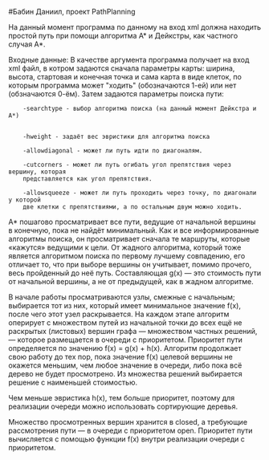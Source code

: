 #Бабин Даниил, проект PathPlanning


На данный момент программа по данному на вход xml должна находить простой путь при помощи алгоритма А* и Дейкстры, как частного
случая А*.

Входные данные:
	В качестве аргумента программа получает на вход xml файл, в котром задаются сначала
параметры карты: ширина, высота, стартовая и конечная точка и сама карта в виде клеток, по
которым программа может "ходить" (обозначаются 1-ей) или нет (обзначаются 0-ём). 
	Затем задаются параметры поиска пути:
		
		-searchtype - выбор алгоритма поиска (на данный момент Дейкстра и А*)
		

		-hweight - задаёт вес эвристики для алгоритма поиска
		
		-allowdiagonal - может ли путь идти по диагоналям.
		
		-cutcorners - может ли путь огибать угол препятствия через вершину, которая
		представляется как угол препятствия.

		-allowsqueeze - может ли путь проходить через точку, по диагонали у которой
		две клетки с препятствиями, а по остальным двум можно ходить. 	
    
    
A* пошагово просматривает все пути, ведущие от начальной вершины в конечную, пока не найдёт минимальный. Как и все информированные алгоритмы поиска, он просматривает сначала те маршруты, которые «кажутся» ведущими к цели. От жадного алгоритма, который тоже является алгоритмом поиска по первому лучшему совпадению, его отличает то, что при выборе вершины он учитывает, помимо прочего, весь пройденный до неё путь. Составляющая g(x) — это стоимость пути от начальной вершины, а не от предыдущей, как в жадном алгоритме.

В начале работы просматриваются узлы, смежные с начальным; выбирается тот из них, который имеет минимальное значение f(x), после чего этот узел раскрывается. На каждом этапе алгоритм оперирует с множеством путей из начальной точки до всех ещё не раскрытых (листовых) вершин графа — множеством частных решений, — которое размещается в очереди с приоритетом. Приоритет пути определяется по значению f(x) = g(x) + h(x). Алгоритм продолжает свою работу до тех пор, пока значение f(x) целевой вершины не окажется меньшим, чем любое значение в очереди, либо пока всё дерево не будет просмотрено. Из множества решений выбирается решение с наименьшей стоимостью.

Чем меньше эвристика h(x), тем больше приоритет, поэтому для реализации очереди можно использовать сортирующие деревья.

Множество просмотренных вершин хранится в closed, а требующие рассмотрения пути — в очереди с приоритетом open. Приоритет пути вычисляется с помощью функции f(x) внутри реализации очереди с приоритетом. 
